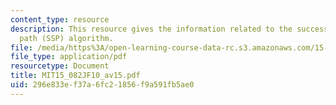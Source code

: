 ```yaml
---
content_type: resource
description: This resource gives the information related to the successive shortest
  path (SSP) algorithm.
file: /media/https%3A/open-learning-course-data-rc.s3.amazonaws.com/15-082j-network-optimization-fall-2010/296e833ef37a6fc21856f9a591fb5ae0_MIT15_082JF10_av15.pdf
file_type: application/pdf
resourcetype: Document
title: MIT15_082JF10_av15.pdf
uid: 296e833e-f37a-6fc2-1856-f9a591fb5ae0
---
```

